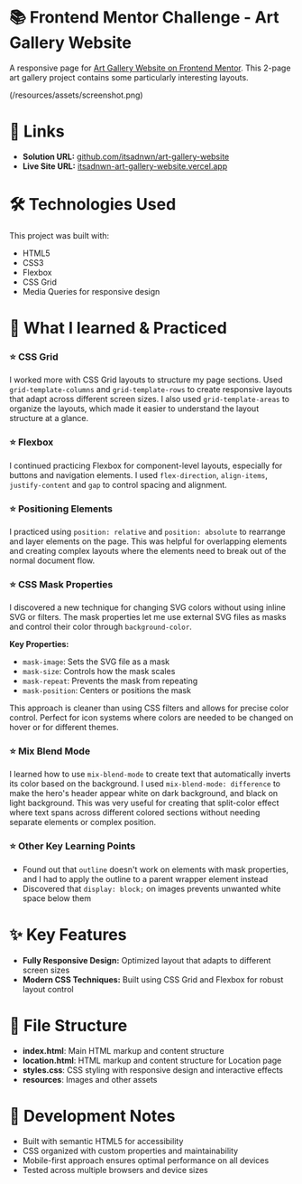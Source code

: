 # 📚 Frontend Mentor Challenge - Art Gallery Website

A responsive page for [Art Gallery Website on Frontend Mentor](https://www.frontendmentor.io/challenges/art-gallery-website-yVdrZlxyA). This 2-page art gallery project contains some particularly interesting layouts.

(/resources/assets/screenshot.png)

# 🔗 Links

+ **Solution URL:** [github.com/itsadnwn/art-gallery-website](https://github.com/itsadnwn/art-gallery-website/)
+ **Live Site URL:** [itsadnwn-art-gallery-website.vercel.app](https://itsadnwn-art-gallery-website.vercel.app/)

# 🛠️ Technologies Used

This project was built with:
+ HTML5
+ CSS3
+ Flexbox
+ CSS Grid
+ Media Queries for responsive design

# 🎯 What I learned & Practiced

### ⭐ CSS Grid
I worked more with CSS Grid layouts to structure my page sections. Used `grid-template-columns` and `grid-template-rows` to create responsive layouts that adapt across different screen sizes.
I also used `grid-template-areas` to organize the layouts, which made it easier to understand the layout structure at a glance.

### ⭐ Flexbox
I continued practicing Flexbox for component-level layouts, especially for buttons and navigation elements. I used `flex-direction`, `align-items`, `justify-content` and `gap` to control spacing and alignment.

### ⭐ Positioning Elements
I practiced using `position: relative` and `position: absolute` to rearrange and layer elements on the page. This was helpful for overlapping elements and creating complex layouts where the elements need to break out of the normal document flow.

### ⭐ CSS Mask Properties
I discovered a new technique for changing SVG colors without using inline SVG or filters. The mask properties let me use external SVG files as masks and control their color through `background-color`.

**Key Properties:**
+ `mask-image`: Sets the SVG file as a mask
+ `mask-size`: Controls how the mask scales
+ `mask-repeat`: Prevents the mask from repeating
+ `mask-position`: Centers or positions the mask

This approach is cleaner than using CSS filters and allows for precise color control. Perfect for icon systems where colors are needed to be changed on hover or for different themes.

### ⭐ Mix Blend Mode
I learned how to use `mix-blend-mode` to create text that automatically inverts its color based on the background. I used `mix-blend-mode: difference` to make the hero's header appear white on dark background, and black on light background.
This was very useful for creating that split-color effect where text spans across different colored sections without needing separate elements or complex position.

### ⭐ Other Key Learning Points
+ Found out that `outline` doesn't work on elements with mask properties, and I had to apply the outline to a parent wrapper element instead
+ Discovered that `display: block;` on images prevents unwanted white space below them

# ✨ Key Features

+ **Fully Responsive Design:** Optimized layout that adapts to different screen sizes
+ **Modern CSS Techniques:** Built using CSS Grid and Flexbox for robust layout control

# 📁 File Structure

+ **index.html**: Main HTML markup and content structure
+ **location.html**: HTML markup and content structure for Location page
+ **styles.css**: CSS styling with responsive design and interactive effects
+ **resources**: Images and other assets

# 🔧 Development Notes

+ Built with semantic HTML5 for accessibility
+ CSS organized with custom properties and maintainability 
+ Mobile-first approach ensures optimal performance on all devices
+ Tested across multiple browsers and device sizes

